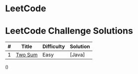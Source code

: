 # LeetCode

# LeetCode Challenge Solutions
#|Title|Difficulty|Solution
-|-----|----------|--------
1|[Two Sum](https://leetcode.com/problems/two-sum)|Easy|[Java]
()
